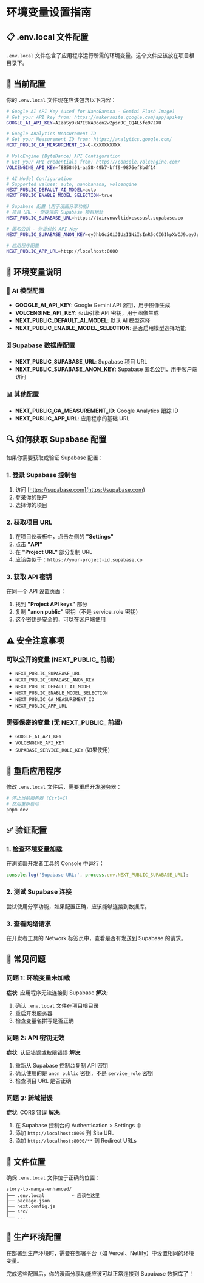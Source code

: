 # 环境变量设置指南

## 📋 .env.local 文件配置

`.env.local` 文件包含了应用程序运行所需的环境变量。这个文件应该放在项目根目录下。

## 🔧 当前配置

你的 `.env.local` 文件现在应该包含以下内容：

```bash
# Google AI API Key (used for NanoBanana - Gemini Flash Image)
# Get your API key from: https://makersuite.google.com/app/apikey
GOOGLE_AI_API_KEY=AIzaSyDkN7ISWA0oen2w2psrJC_CQ4L5fe97JXU

# Google Analytics Measurement ID
# Get your Measurement ID from: https://analytics.google.com/
NEXT_PUBLIC_GA_MEASUREMENT_ID=G-XXXXXXXXXX

# VolcEngine (ByteDance) API Configuration
# Get your API credentials from: https://console.volcengine.com/
VOLCENGINE_API_KEY=f8858401-aa58-49b7-bff9-9876ef8bdf14

# AI Model Configuration
# Supported values: auto, nanobanana, volcengine
NEXT_PUBLIC_DEFAULT_AI_MODEL=auto
NEXT_PUBLIC_ENABLE_MODEL_SELECTION=true

# Supabase 配置 (用于漫画分享功能)
# 项目 URL - 你提供的 Supabase 项目地址
NEXT_PUBLIC_SUPABASE_URL=https://tairvnwvltidxcscsusl.supabase.co

# 匿名公钥 - 你提供的 API Key
NEXT_PUBLIC_SUPABASE_ANON_KEY=eyJhbGciOiJIUzI1NiIsInR5cCI6IkpXVCJ9.eyJpc3MiOiJzdXBhYmFzZSIsInJlZiI6InRhaXJ2bnd2bHRpZHhjc2NzdXNsIiwicm9sZSI6ImFub24iLCJpYXQiOjE3NTgxNjY3MDIsImV4cCI6MjA3Mzc0MjcwMn0.9YU03FVkvHFzhxOiJfrIACiOcK460cN9kT-or641g94

# 应用程序配置
NEXT_PUBLIC_APP_URL=http://localhost:8000
```

## 📝 环境变量说明

### 🤖 AI 模型配置
- **GOOGLE_AI_API_KEY**: Google Gemini API 密钥，用于图像生成
- **VOLCENGINE_API_KEY**: 火山引擎 API 密钥，用于图像生成
- **NEXT_PUBLIC_DEFAULT_AI_MODEL**: 默认 AI 模型选择
- **NEXT_PUBLIC_ENABLE_MODEL_SELECTION**: 是否启用模型选择功能

### 🗄️ Supabase 数据库配置
- **NEXT_PUBLIC_SUPABASE_URL**: Supabase 项目 URL
- **NEXT_PUBLIC_SUPABASE_ANON_KEY**: Supabase 匿名公钥，用于客户端访问

### 📊 其他配置
- **NEXT_PUBLIC_GA_MEASUREMENT_ID**: Google Analytics 跟踪 ID
- **NEXT_PUBLIC_APP_URL**: 应用程序的基础 URL

## 🔍 如何获取 Supabase 配置

如果你需要获取或验证 Supabase 配置：

### 1. 登录 Supabase 控制台
1. 访问 [https://supabase.com](https://supabase.com)
2. 登录你的账户
3. 选择你的项目

### 2. 获取项目 URL
1. 在项目仪表板中，点击左侧的 **"Settings"**
2. 点击 **"API"**
3. 在 **"Project URL"** 部分复制 URL
4. 应该类似于：`https://your-project-id.supabase.co`

### 3. 获取 API 密钥
在同一个 API 设置页面：
1. 找到 **"Project API keys"** 部分
2. 复制 **"anon public"** 密钥（不是 service_role 密钥）
3. 这个密钥是安全的，可以在客户端使用

## ⚠️ 安全注意事项

### 可以公开的变量 (NEXT_PUBLIC_ 前缀)
- `NEXT_PUBLIC_SUPABASE_URL`
- `NEXT_PUBLIC_SUPABASE_ANON_KEY`
- `NEXT_PUBLIC_DEFAULT_AI_MODEL`
- `NEXT_PUBLIC_ENABLE_MODEL_SELECTION`
- `NEXT_PUBLIC_GA_MEASUREMENT_ID`
- `NEXT_PUBLIC_APP_URL`

### 需要保密的变量 (无 NEXT_PUBLIC_ 前缀)
- `GOOGLE_AI_API_KEY`
- `VOLCENGINE_API_KEY`
- `SUPABASE_SERVICE_ROLE_KEY` (如果使用)

## 🔄 重启应用程序

修改 `.env.local` 文件后，需要重启开发服务器：

```bash
# 停止当前服务器 (Ctrl+C)
# 然后重新启动
pnpm dev
```

## ✅ 验证配置

### 1. 检查环境变量加载
在浏览器开发者工具的 Console 中运行：
```javascript
console.log('Supabase URL:', process.env.NEXT_PUBLIC_SUPABASE_URL);
```

### 2. 测试 Supabase 连接
尝试使用分享功能，如果配置正确，应该能够连接到数据库。

### 3. 查看网络请求
在开发者工具的 Network 标签页中，查看是否有发送到 Supabase 的请求。

## 🐛 常见问题

### 问题 1: 环境变量未加载
**症状**: 应用程序无法连接到 Supabase
**解决**: 
1. 确认 `.env.local` 文件在项目根目录
2. 重启开发服务器
3. 检查变量名拼写是否正确

### 问题 2: API 密钥无效
**症状**: 认证错误或权限错误
**解决**:
1. 重新从 Supabase 控制台复制 API 密钥
2. 确认使用的是 `anon public` 密钥，不是 `service_role` 密钥
3. 检查项目 URL 是否正确

### 问题 3: 跨域错误
**症状**: CORS 错误
**解决**:
1. 在 Supabase 控制台的 Authentication > Settings 中
2. 添加 `http://localhost:8000` 到 Site URL
3. 添加 `http://localhost:8000/**` 到 Redirect URLs

## 📁 文件位置

确保 `.env.local` 文件位于正确的位置：

```
story-to-manga-enhanced/
├── .env.local          ← 应该在这里
├── package.json
├── next.config.js
├── src/
└── ...
```

## 🔄 生产环境配置

在部署到生产环境时，需要在部署平台（如 Vercel、Netlify）中设置相同的环境变量。

完成这些配置后，你的漫画分享功能应该可以正常连接到 Supabase 数据库了！
